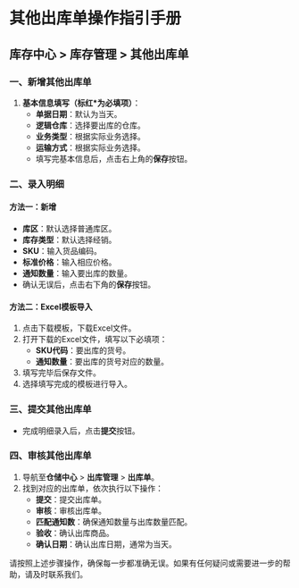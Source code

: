 # 其他出库单操作指引手册

## 库存中心 > 库存管理 > 其他出库单

### 一、新增其他出库单

1. **基本信息填写（标红*为必填项）**：
    - **单据日期**：默认为当天。
    - **逻辑仓库**：选择要出库的仓库。
    - **业务类型**：根据实际业务选择。
    - **运输方式**：根据实际业务选择。
    - 填写完基本信息后，点击右上角的**保存**按钮。

### 二、录入明细

#### 方法一：新增

- **库区**：默认选择普通库区。
- **库存类型**：默认选择经销。
- **SKU**：输入货品编码。
- **标准价格**：输入相应价格。
- **通知数量**：输入要出库的数量。
- 确认无误后，点击右下角的**保存**按钮。

#### 方法二：Excel模板导入

1. 点击下载模板，下载Excel文件。
2. 打开下载的Excel文件，填写以下必填项：
    - **SKU代码**：要出库的货号。
    - **通知数量**：要出库的货号对应的数量。
3. 填写完毕后保存文件。
4. 选择填写完成的模板进行导入。

### 三、提交其他出库单

- 完成明细录入后，点击**提交**按钮。

### 四、审核其他出库单

1. 导航至**仓储中心** > **出库管理** > **出库单**。
2. 找到对应的出库单，依次执行以下操作：
    - **提交**：提交出库单。
    - **审核**：审核出库单。
    - **匹配通知数**：确保通知数量与出库数量匹配。
    - **验收**：确认出库商品。
    - **确认日期**：确认出库日期，通常为当天。

请按照上述步骤操作，确保每一步都准确无误。如果有任何疑问或需要进一步的帮助，请及时联系我们。